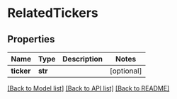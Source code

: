 # RelatedTickers

## Properties
Name | Type | Description | Notes
------------ | ------------- | ------------- | -------------
**ticker** | **str** |  | [optional] 

[[Back to Model list]](../README.md#documentation-for-models) [[Back to API list]](../README.md#documentation-for-api-endpoints) [[Back to README]](../README.md)


